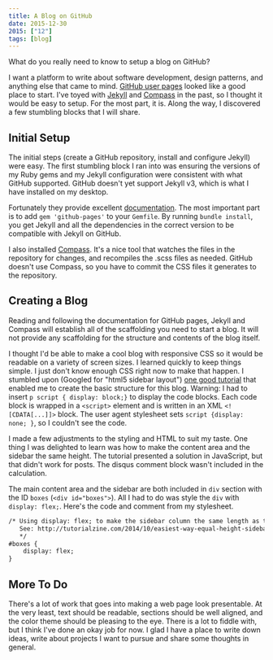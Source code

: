 ```yaml
---
title: A Blog on GitHub
date: 2015-12-30
2015: ["12"]
tags: [blog]
---
```


What do you really need to know to setup a blog on GitHub?
<!--more-->

I want a platform to write about software development, design patterns, and anything else that came to mind. [GitHub user pages](https://help.github.com/articles/user-organization-and-project-pages/) looked like a good place to start. I've toyed with [Jekyll](https://jekyllrb.com/) and [Compass](http://compass-style.org/) in the past, so I thought it would be easy to setup. For the most part, it is. Along the way, I discovered a few stumbling blocks that I will share.

## Initial Setup
The initial steps (create a GitHub repository, install and configure Jekyll) were easy. The first stumbling block I ran into was ensuring the versions of my Ruby gems and my Jekyll configuration were consistent with what GitHub supported. GitHub doesn't yet support Jekyll v3, which is what I have installed on my desktop.

Fortunately they provide excellent [documentation](https://help.github.com/articles/using-jekyll-with-pages/). The most important part is to add `gem 'github-pages'` to your `Gemfile`. By running `bundle install`, you get Jekyll and all the dependencies in the correct version to be compatible with Jekyll on GitHub.

I also installed [Compass](http://compass-style.org/). It's a nice tool that watches the files in the repository for changes, and recompiles the .scss files as needed. GitHub doesn't use Compass, so you have to commit the CSS files it generates to the repository.

## Creating a Blog
Reading and following the documentation for GitHub pages, Jekyll and Compass will establish all of the scaffolding you need to start a blog. It will not provide any scaffolding for the structure and contents of the blog itself.

I thought I'd be able to make a cool blog with responsive CSS so it would be readable on a variety of screen sizes. I learned quickly to keep things simple. I just don't know enough CSS right now to make that happen. I stumbled upon (Googled for "html5 sidebar layout") [one good tutorial](http://multimedia.journalism.berkeley.edu/tutorials/css-layout/) that enabled me to create the basic structure for this blog. Warning: I had to insert `p script { display: block;}` to display the code blocks. Each code block is wrapped in a `<script>` element and is written in an XML `<![CDATA[...]]>` block. The user agent stylesheet sets `script {display: none; }`, so I couldn't see the code.

I made a few adjustments to the styling and HTML to suit my taste. One thing I was delighted to learn was how to make the content area and the sidebar the same height. The tutorial presented a solution in JavaScript, but that didn't work for posts. The disqus comment block wasn't included in the calculation.

The main content area and the sidebar are both included in `div` section with the ID `boxes` (`<div id="boxes">`). All I had to do was style the `div` with `display: flex;`. Here's the code and comment from my stylesheet.

```txt
/* Using display: flex; to make the sidebar column the same length as the main content.
   See: http://tutorialzine.com/2014/10/easiest-way-equal-height-sidebar/ for details.
   */
#boxes {
    display: flex;
}
```

## More To Do
There's a lot of work that goes into making a web page look presentable. At the very least, text should be readable, sections should be well aligned, and the color theme should be pleasing to the eye. There is a lot to fiddle with, but I think I've done an okay job for now. I glad I have a place to write down ideas, write about projects I want to pursue and share some thoughts in general.
